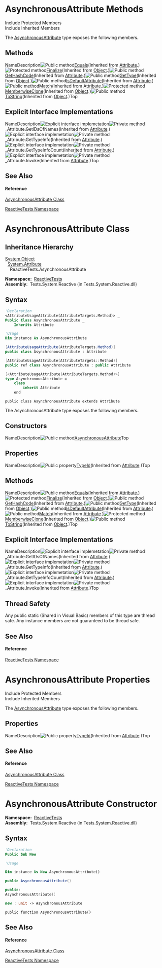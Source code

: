 # AsynchronousAttribute Methods

Include Protected Members  
Include Inherited Members

The [AsynchronousAttribute](AsynchronousAttribute\AsynchronousAttribute.md) type exposes the following members.

## Methods

NameDescription![Public method](https://reactiveui.net/assets/img/Hh303103.pubmethod(en-us,VS.103).gif "Public method")[Equals](https://msdn.microsoft.com/en-us/library/m:system.attribute.equals(system.object)(v=VS.103))(Inherited from [Attribute](https://msdn.microsoft.com/en-us/library/e8kc3626).)![Protected method](https://reactiveui.net/assets/img/Hh303103.protmethod(en-us,VS.103).gif "Protected method")[Finalize](https://msdn.microsoft.com/en-us/library/4k87zsw7)(Inherited from [Object](https://msdn.microsoft.com/en-us/library/e5kfa45b).)![Public method](https://reactiveui.net/assets/img/Hh303103.pubmethod(en-us,VS.103).gif "Public method")[GetHashCode](https://msdn.microsoft.com/en-us/library/365e1bxs)(Inherited from [Attribute](https://msdn.microsoft.com/en-us/library/e8kc3626).)![Public method](https://reactiveui.net/assets/img/Hh303103.pubmethod(en-us,VS.103).gif "Public method")[GetType](https://msdn.microsoft.com/en-us/library/dfwy45w9)(Inherited from [Object](https://msdn.microsoft.com/en-us/library/e5kfa45b).)![Public method](https://reactiveui.net/assets/img/Hh303103.pubmethod(en-us,VS.103).gif "Public method")[IsDefaultAttribute](https://msdn.microsoft.com/en-us/library/tbkb5x6t)(Inherited from [Attribute](https://msdn.microsoft.com/en-us/library/e8kc3626).)![Public method](https://reactiveui.net/assets/img/Hh303103.pubmethod(en-us,VS.103).gif "Public method")[Match](https://msdn.microsoft.com/en-us/library/m:system.attribute.match(system.object)(v=VS.103))(Inherited from [Attribute](https://msdn.microsoft.com/en-us/library/e8kc3626).)![Protected method](https://reactiveui.net/assets/img/Hh303103.protmethod(en-us,VS.103).gif "Protected method")[MemberwiseClone](https://msdn.microsoft.com/en-us/library/57ctke0a)(Inherited from [Object](https://msdn.microsoft.com/en-us/library/e5kfa45b).)![Public method](https://reactiveui.net/assets/img/Hh303103.pubmethod(en-us,VS.103).gif "Public method")[ToString](https://msdn.microsoft.com/en-us/library/7bxwbwt2)(Inherited from [Object](https://msdn.microsoft.com/en-us/library/e5kfa45b).)Top

## Explicit Interface Implementations

NameDescription![Explicit interface implemetation](https://reactiveui.net/assets/img/Hh212009.pubinterface(en-us,VS.103).gif "Explicit interface implemetation")![Private method](https://reactiveui.net/assets/img/Hh314705.privmethod(en-us,VS.103).gif "Private method")\_Attribute.GetIDsOfNames(Inherited from [Attribute](https://msdn.microsoft.com/en-us/library/e8kc3626).)![Explicit interface implemetation](https://reactiveui.net/assets/img/Hh212009.pubinterface(en-us,VS.103).gif "Explicit interface implemetation")![Private method](https://reactiveui.net/assets/img/Hh314705.privmethod(en-us,VS.103).gif "Private method")\_Attribute.GetTypeInfo(Inherited from [Attribute](https://msdn.microsoft.com/en-us/library/e8kc3626).)![Explicit interface implemetation](https://reactiveui.net/assets/img/Hh212009.pubinterface(en-us,VS.103).gif "Explicit interface implemetation")![Private method](https://reactiveui.net/assets/img/Hh314705.privmethod(en-us,VS.103).gif "Private method")\_Attribute.GetTypeInfoCount(Inherited from [Attribute](https://msdn.microsoft.com/en-us/library/e8kc3626).)![Explicit interface implemetation](https://reactiveui.net/assets/img/Hh212009.pubinterface(en-us,VS.103).gif "Explicit interface implemetation")![Private method](https://reactiveui.net/assets/img/Hh314705.privmethod(en-us,VS.103).gif "Private method")\_Attribute.Invoke(Inherited from [Attribute](https://msdn.microsoft.com/en-us/library/e8kc3626).)Top

## See Also

#### Reference

[AsynchronousAttribute Class](AsynchronousAttribute\AsynchronousAttribute.md)

[ReactiveTests Namespace](ReactiveTests\ReactiveTests.md)

# AsynchronousAttribute Class

## Inheritance Hierarchy

[System.Object](https://msdn.microsoft.com/en-us/library/e5kfa45b)  
  [System.Attribute](https://msdn.microsoft.com/en-us/library/e8kc3626)  
    ReactiveTests.AsynchronousAttribute

**Namespace:**  [ReactiveTests](ReactiveTests\ReactiveTests.md)  
**Assembly:**  Tests.System.Reactive (in Tests.System.Reactive.dll)

## Syntax

```vb
'Declaration
<AttributeUsageAttribute(AttributeTargets.Method)> _
Public Class AsynchronousAttribute _
    Inherits Attribute
```

```vb
'Usage
Dim instance As AsynchronousAttribute
```

```csharp
[AttributeUsageAttribute(AttributeTargets.Method)]
public class AsynchronousAttribute : Attribute
```

```c++
[AttributeUsageAttribute(AttributeTargets::Method)]
public ref class AsynchronousAttribute : public Attribute
```

```fsharp
[<AttributeUsageAttribute(AttributeTargets.Method)>]
type AsynchronousAttribute =  
    class
        inherit Attribute
    end
```

```jscript
public class AsynchronousAttribute extends Attribute
```

The AsynchronousAttribute type exposes the following members.

## Constructors

NameDescription![Public method](https://reactiveui.net/assets/img/Hh303103.pubmethod(en-us,VS.103).gif "Public method")[AsynchronousAttribute](AsynchronousAttribute\AsynchronousAttribute.md)Top

## Properties

NameDescription![Public property](https://reactiveui.net/assets/img/Hh211972.pubproperty(en-us,VS.103).gif "Public property")[TypeId](https://msdn.microsoft.com/en-us/library/sa1bf03e)(Inherited from [Attribute](https://msdn.microsoft.com/en-us/library/e8kc3626).)Top

## Methods

NameDescription![Public method](https://reactiveui.net/assets/img/Hh303103.pubmethod(en-us,VS.103).gif "Public method")[Equals](https://msdn.microsoft.com/en-us/library/m:system.attribute.equals(system.object)(v=VS.103))(Inherited from [Attribute](https://msdn.microsoft.com/en-us/library/e8kc3626).)![Protected method](https://reactiveui.net/assets/img/Hh303103.protmethod(en-us,VS.103).gif "Protected method")[Finalize](https://msdn.microsoft.com/en-us/library/4k87zsw7)(Inherited from [Object](https://msdn.microsoft.com/en-us/library/e5kfa45b).)![Public method](https://reactiveui.net/assets/img/Hh303103.pubmethod(en-us,VS.103).gif "Public method")[GetHashCode](https://msdn.microsoft.com/en-us/library/365e1bxs)(Inherited from [Attribute](https://msdn.microsoft.com/en-us/library/e8kc3626).)![Public method](https://reactiveui.net/assets/img/Hh303103.pubmethod(en-us,VS.103).gif "Public method")[GetType](https://msdn.microsoft.com/en-us/library/dfwy45w9)(Inherited from [Object](https://msdn.microsoft.com/en-us/library/e5kfa45b).)![Public method](https://reactiveui.net/assets/img/Hh303103.pubmethod(en-us,VS.103).gif "Public method")[IsDefaultAttribute](https://msdn.microsoft.com/en-us/library/tbkb5x6t)(Inherited from [Attribute](https://msdn.microsoft.com/en-us/library/e8kc3626).)![Public method](https://reactiveui.net/assets/img/Hh303103.pubmethod(en-us,VS.103).gif "Public method")[Match](https://msdn.microsoft.com/en-us/library/m:system.attribute.match(system.object)(v=VS.103))(Inherited from [Attribute](https://msdn.microsoft.com/en-us/library/e8kc3626).)![Protected method](https://reactiveui.net/assets/img/Hh303103.protmethod(en-us,VS.103).gif "Protected method")[MemberwiseClone](https://msdn.microsoft.com/en-us/library/57ctke0a)(Inherited from [Object](https://msdn.microsoft.com/en-us/library/e5kfa45b).)![Public method](https://reactiveui.net/assets/img/Hh303103.pubmethod(en-us,VS.103).gif "Public method")[ToString](https://msdn.microsoft.com/en-us/library/7bxwbwt2)(Inherited from [Object](https://msdn.microsoft.com/en-us/library/e5kfa45b).)Top

## Explicit Interface Implementations

NameDescription![Explicit interface implemetation](https://reactiveui.net/assets/img/Hh212009.pubinterface(en-us,VS.103).gif "Explicit interface implemetation")![Private method](https://reactiveui.net/assets/img/Hh314705.privmethod(en-us,VS.103).gif "Private method")\_Attribute.GetIDsOfNames(Inherited from [Attribute](https://msdn.microsoft.com/en-us/library/e8kc3626).)![Explicit interface implemetation](https://reactiveui.net/assets/img/Hh212009.pubinterface(en-us,VS.103).gif "Explicit interface implemetation")![Private method](https://reactiveui.net/assets/img/Hh314705.privmethod(en-us,VS.103).gif "Private method")\_Attribute.GetTypeInfo(Inherited from [Attribute](https://msdn.microsoft.com/en-us/library/e8kc3626).)![Explicit interface implemetation](https://reactiveui.net/assets/img/Hh212009.pubinterface(en-us,VS.103).gif "Explicit interface implemetation")![Private method](https://reactiveui.net/assets/img/Hh314705.privmethod(en-us,VS.103).gif "Private method")\_Attribute.GetTypeInfoCount(Inherited from [Attribute](https://msdn.microsoft.com/en-us/library/e8kc3626).)![Explicit interface implemetation](https://reactiveui.net/assets/img/Hh212009.pubinterface(en-us,VS.103).gif "Explicit interface implemetation")![Private method](https://reactiveui.net/assets/img/Hh314705.privmethod(en-us,VS.103).gif "Private method")\_Attribute.Invoke(Inherited from [Attribute](https://msdn.microsoft.com/en-us/library/e8kc3626).)Top

## Thread Safety

Any public static (Shared in Visual Basic) members of this type are thread safe. Any instance members are not guaranteed to be thread safe.

## See Also

#### Reference

[ReactiveTests Namespace](ReactiveTests\ReactiveTests.md)

# AsynchronousAttribute Properties

Include Protected Members  
Include Inherited Members

The [AsynchronousAttribute](AsynchronousAttribute\AsynchronousAttribute.md) type exposes the following members.

## Properties

NameDescription![Public property](https://reactiveui.net/assets/img/Hh211972.pubproperty(en-us,VS.103).gif "Public property")[TypeId](https://msdn.microsoft.com/en-us/library/sa1bf03e)(Inherited from [Attribute](https://msdn.microsoft.com/en-us/library/e8kc3626).)Top

## See Also

#### Reference

[AsynchronousAttribute Class](AsynchronousAttribute\AsynchronousAttribute.md)

[ReactiveTests Namespace](ReactiveTests\ReactiveTests.md)

# AsynchronousAttribute Constructor

**Namespace:**  [ReactiveTests](ReactiveTests\ReactiveTests.md)  
**Assembly:**  Tests.System.Reactive (in Tests.System.Reactive.dll)

## Syntax

```vb
'Declaration
Public Sub New
```

```vb
'Usage

Dim instance As New AsynchronousAttribute()
```

```csharp
public AsynchronousAttribute()
```

```c++
public:
AsynchronousAttribute()
```

```fsharp
new : unit -> AsynchronousAttribute
```

```jscript
public function AsynchronousAttribute()
```

## See Also

#### Reference

[AsynchronousAttribute Class](AsynchronousAttribute\AsynchronousAttribute.md)

[ReactiveTests Namespace](ReactiveTests\ReactiveTests.md)
